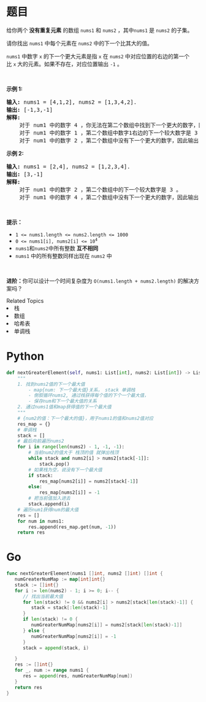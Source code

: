 # 题目

<p>给你两个<strong> 没有重复元素</strong> 的数组 <code>nums1</code> 和 <code>nums2</code> ，其中<code>nums1</code> 是 <code>nums2</code> 的子集。</p>

<p>请你找出 <code>nums1</code> 中每个元素在 <code>nums2</code> 中的下一个比其大的值。</p>

<p><code>nums1</code> 中数字 <code>x</code> 的下一个更大元素是指 <code>x</code> 在 <code>nums2</code> 中对应位置的右边的第一个比 <code>x</code><strong> </strong>大的元素。如果不存在，对应位置输出 <code>-1</code> 。</p>

<p> </p>

<p><strong>示例 1:</strong></p>

<pre>
<strong>输入:</strong> nums1 = [4,1,2], nums2 = [1,3,4,2].
<strong>输出:</strong> [-1,3,-1]
<strong>解释:</strong>
    对于 num1 中的数字 4 ，你无法在第二个数组中找到下一个更大的数字，因此输出 -1 。
    对于 num1 中的数字 1 ，第二个数组中数字1右边的下一个较大数字是 3 。
    对于 num1 中的数字 2 ，第二个数组中没有下一个更大的数字，因此输出 -1 。</pre>

<p><strong>示例 2:</strong></p>

<pre>
<strong>输入:</strong> nums1 = [2,4], nums2 = [1,2,3,4].
<strong>输出:</strong> [3,-1]
<strong>解释:</strong>
    对于 num1 中的数字 2 ，第二个数组中的下一个较大数字是 3 。
    对于 num1 中的数字 4 ，第二个数组中没有下一个更大的数字，因此输出 -1 。
</pre>

<p> </p>

<p><strong>提示：</strong></p>

<ul>
	<li><code>1 <= nums1.length <= nums2.length <= 1000</code></li>
	<li><code>0 <= nums1[i], nums2[i] <= 10<sup>4</sup></code></li>
	<li><code>nums1</code>和<code>nums2</code>中所有整数 <strong>互不相同</strong></li>
	<li><code>nums1</code> 中的所有整数同样出现在 <code>nums2</code> 中</li>
</ul>

<p> </p>

<p><strong>进阶：</strong>你可以设计一个时间复杂度为 <code>O(nums1.length + nums2.length)</code> 的解决方案吗？</p>
<div><div>Related Topics</div><div><li>栈</li><li>数组</li><li>哈希表</li><li>单调栈</li></div></div>

# Python

```python
def nextGreaterElement(self, nums1: List[int], nums2: List[int]) -> List[int]:
    """
    1. 找到nums2值的下一个最大值
        - map{num: 下一个最大值}关系， stack 单调栈
        - 倒叙循环nums2, 通过栈获得每个值的下个一个最大值，
        - 保存num和下一个最大值的关系
    2. 通过nums1值和map获得值的下一个最大值
    """
    # {num2的值：下一个最大的值}，用于nums1的值和nums2值对应
    res_map = {}
    # 单调栈
    stack = []
    # 最后向前遍历nums2
    for i in range(len(nums2) - 1, -1, -1):
        # 当前num2的值大于 栈顶的值 就弹出栈顶
        while stack and nums2[i] > nums2[stack[-1]]:
            stack.pop()
        # 如果栈为空，说没有下一个最大值
        if stack:
            res_map[nums2[i]] = nums2[stack[-1]]
        else:
            res_map[nums2[i]] = -1
        # 把当前值加入进去
        stack.append(i)
    # 遍历num1获得num的最大值
    res = []
    for num in nums1:
        res.append(res_map.get(num, -1))
    return res
```

# Go

```go
func nextGreaterElement(nums1 []int, nums2 []int) []int {
   numGreaterNumMap := map[int]int{}
   stack := []int{}
   for i := len(nums2) - 1; i >= 0; i-- {
      // 找出当前最大值
      for len(stack) != 0 && nums2[i] > nums2[stack[len(stack)-1]] {
         stack = stack[:len(stack)-1]
      }
      if len(stack) != 0 {
         numGreaterNumMap[nums2[i]] = nums2[stack[len(stack)-1]]
      } else {
         numGreaterNumMap[nums2[i]] = -1
      }
      stack = append(stack, i)

   }
   res := []int{}
   for _, num := range nums1 {
      res = append(res, numGreaterNumMap[num])
   }
   return res
}
```